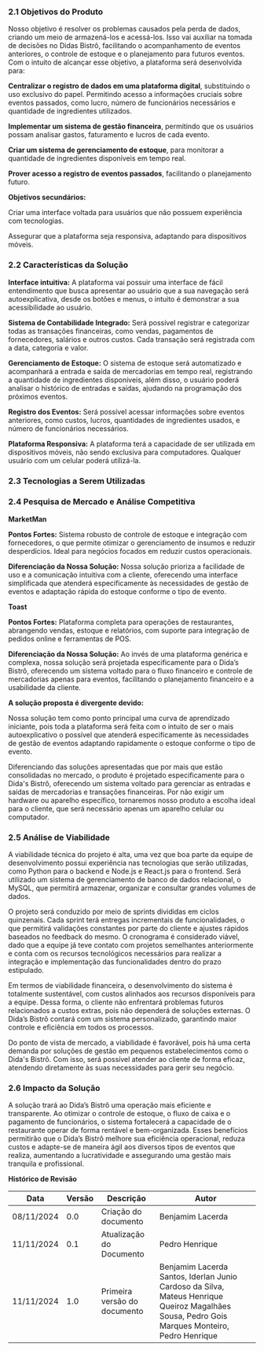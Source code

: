 ### 2.1 **Objetivos do Produto**

Nosso objetivo é resolver os problemas causados pela perda de dados, criando um
meio de armazená-los e acessá-los. Isso vai auxiliar na tomada de decisões no
Didas Bistrô, facilitando o acompanhamento de eventos anteriores, o controle de
estoque e o planejamento para futuros eventos. Com o intuito de alcançar esse
objetivo, a plataforma será desenvolvida para:

**Centralizar o registro de dados em uma plataforma digital**, substituindo o
uso exclusivo do papel. Permitindo acesso a informações cruciais sobre
eventos passados, como lucro, número de funcionários necessários e
quantidade de ingredientes utilizados.

**Implementar um sistema de gestão financeira**, permitindo que os usuários
possam analisar gastos, faturamento e lucros de cada evento.

**Criar um sistema de gerenciamento de estoque**, para monitorar a
quantidade de ingredientes disponíveis em tempo real.

**Prover acesso a registro de eventos passados**, facilitando o planejamento
futuro.

**Objetivos secundários:**

Criar uma interface voltada para usuários que não possuem experiência com
tecnologias.

Assegurar que a plataforma seja responsiva, adaptando para dispositivos
móveis.

### 2.2 **Características da Solução**

**Interface intuitiva:** A plataforma vai possuir uma interface de fácil entendimento
que busca apresentar ao usuário que a sua navegação será autoexplicativa, desde
os botões e menus, o intuito é demonstrar a sua acessibilidade ao usuário.

**Sistema de Contabilidade Integrado:** Será possível registrar e categorizar todas
as transações financeiras, como vendas, pagamentos de fornecedores, salários e
outros custos. Cada transação será registrada com a data, categoria e valor.

**Gerenciamento de Estoque:** O sistema de estoque será automatizado e
acompanhará a entrada e saída de mercadorias em tempo real, registrando a
quantidade de ingredientes disponíveis, além disso, o usuário poderá analisar o
histórico de entradas e saídas, ajudando na programação dos próximos eventos.

**Registro dos Eventos:** Será possível acessar informações sobre eventos
anteriores, como custos, lucros, quantidades de ingredientes usados, e número de
funcionários necessários.

**Plataforma Responsiva:** A plataforma terá a capacidade de ser utilizada em
dispositivos móveis, não sendo exclusiva para computadores. Qualquer usuário com
um celular poderá utilizá-la.

### 2.3 **Tecnologias a Serem Utilizadas**

### 2.4 **Pesquisa de Mercado e Análise Competitiva**

**MarketMan** 

**Pontos Fortes:** Sistema robusto de controle de estoque e integração com fornecedores, o que permite otimizar o gerenciamento de insumos e reduzir desperdícios. Ideal para negócios focados em reduzir custos operacionais. 

**Diferenciação da Nossa Solução:** Nossa solução prioriza a facilidade de uso e a comunicação intuitiva com a cliente, oferecendo uma interface simplificada que atenderá especificamente às necessidades de gestão de eventos e adaptação rápida do estoque conforme o tipo de evento. 

**Toast** 

**Pontos Fortes:** Plataforma completa para operações de restaurantes, abrangendo vendas, estoque e relatórios, com suporte para integração de pedidos online e ferramentas de POS. 

**Diferenciação da Nossa Solução:** Ao invés de uma plataforma genérica e complexa, nossa solução será projetada especificamente para o Dida’s Bistrô, oferecendo um sistema voltado para o fluxo financeiro e controle de mercadorias apenas para eventos, facilitando o planejamento financeiro e a usabilidade da cliente. 

 


**A solução proposta é divergente devido:**  

 

Nossa solução tem como ponto principal uma curva de aprendizado iniciante, pois toda a plataforma será feita com o intuito de ser o mais autoexplicativo o possível que atenderá especificamente às necessidades de gestão de eventos adaptando rapidamente o estoque conforme o tipo de evento.  

 

Diferenciando das soluções apresentadas que por mais que estão consolidadas no mercado, o produto é projetado especificamente para o Dida's Bistrô, oferecendo um sistema voltado para gerenciar as entradas e saídas de mercadorias e transações financeiras. Por não exigir um hardware ou aparelho específico, tornaremos nosso produto a escolha ideal para o cliente, que será necessário apenas um aparelho celular ou computador. 

### 2.5 **Análise de Viabilidade**

A viabilidade técnica do projeto é alta, uma vez que boa parte da equipe de desenvolvimento possui experiência nas tecnologias que serão utilizadas, como Python para o backend e Node.js e React.js para o frontend. Será utilizado um sistema de gerenciamento de banco de dados relacional, o MySQL, que permitirá armazenar, organizar e consultar grandes volumes de dados. 

O projeto será conduzido por meio de sprints divididas em ciclos quinzenais. Cada sprint terá entregas incrementais de funcionalidades, o que permitirá validações constantes por parte do cliente e ajustes rápidos baseados no feedback do mesmo. O cronograma é considerado viável, dado que a equipe já teve contato com projetos semelhantes anteriormente e conta com os recursos tecnológicos necessários para realizar a integração e implementação das funcionalidades dentro do prazo estipulado. 

Em termos de viabilidade financeira, o desenvolvimento do sistema é totalmente sustentável, com custos alinhados aos recursos disponíveis para a equipe. Dessa forma, o cliente não enfrentará problemas futuros relacionados a custos extras, pois não dependerá de soluções externas. O Dida’s Bistrô contará com um sistema personalizado, garantindo maior controle e eficiência em todos os processos. 

Do ponto de vista de mercado, a viabilidade é favorável, pois há uma certa demanda por soluções de gestão em pequenos estabelecimentos como o Dida's Bistrô. Com isso, será possível atender ao cliente de forma eficaz, atendendo diretamente às suas necessidades para gerir seu negócio.

### 2.6 **Impacto da Solução**

A solução trará ao Dida’s Bistrô uma operação mais eficiente e transparente. Ao otimizar o controle de estoque, o fluxo de caixa e o pagamento de funcionários, o sistema fortalecerá a capacidade de o restaurante operar de forma rentável e bem-organizada. Esses benefícios permitirão que o Dida’s Bistrô melhore sua eficiência operacional, reduza custos e adapte-se de maneira ágil aos diversos tipos de eventos que realiza, aumentando a lucratividade e assegurando uma gestão mais tranquila e profissional.



**Histórico de Revisão**

| **Data**   | **Versão** | **Descrição**                                                                         | **Autor**                                                                 |
| ---------- | ---------- | ------------------------------------------------------------------------------------- | ------------------------------------------------------------------------- |
| 08/11/2024 | 0\.0 | Criação do documento | Benjamim Lacerda |
| 11/11/2024 | 0\.1 | Atualização do Documento | Pedro Henrique |
| 11/11/2024 | 1\.0 | Primeira versão do documento | Benjamim Lacerda Santos, Iderlan Junio Cardoso da Silva, Mateus Henrique Queiroz Magalhães Sousa, Pedro Gois Marques Monteiro, Pedro Henrique |
